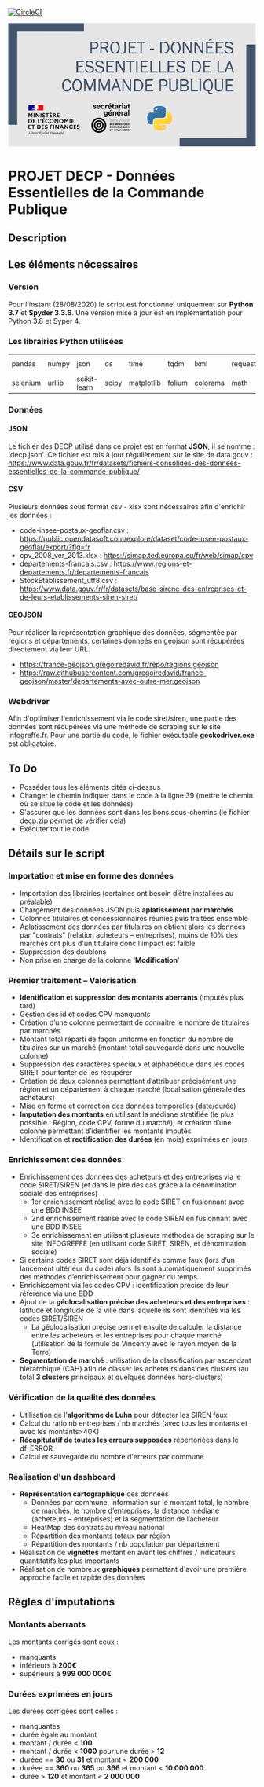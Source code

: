 [![CircleCI](https://circleci.com/gh/139bercy/decp-aumgente.svg?style=svg)](https://circleci.com/gh/139bercy/decp-augmente)

<img src="https://github.com/139bercy/decp-augmente/blob/V_Python_3_7/decp-augmente.png" alt="logoDECP"/>

# PROJET DECP - Données Essentielles de la Commande Publique

## Description


## Les éléments nécessaires 
### Version
Pour l'instant (28/08/2020) le script est fonctionnel uniquement sur <b>Python 3.7</b> et <b>Spyder 3.3.6</b>.
Une version mise à jour est en implémentation pour Python 3.8 et Syper 4.

### Les librairies Python utilisées

<table>
   <tr>
       <td>pandas</td>
       <td>numpy</td>
       <td>json</td>
       <td>os</td>
       <td>time</td>
       <td>tqdm</td>
       <td>lxml</td>
       <td>requests</td>
       <td>pickle (optionel)</td>
   </tr>
   <tr>
       <td>selenium</td>
       <td>urllib</td>
       <td>scikit-learn</td>
       <td>scipy</td>
       <td>matplotlib</td>
       <td>folium</td>
       <td>colorama</td>
       <td>math</td>
       <td>bokeh</td>
   </tr>
</table>

### Données
#### JSON
Le fichier des DECP utilisé dans ce projet est en format <b>JSON</b>, il se nomme : 'decp.json'. Ce fichier est mis à jour régulièrement sur le site de data.gouv : 
https://www.data.gouv.fr/fr/datasets/fichiers-consolides-des-donnees-essentielles-de-la-commande-publique/

#### CSV
Plusieurs données sous format csv - xlsx sont nécessaires afin d'enrichir les données :
- code-insee-postaux-geoflar.csv : https://public.opendatasoft.com/explore/dataset/code-insee-postaux-geoflar/export/?flg=fr
- cpv_2008_ver_2013.xlsx : https://simap.ted.europa.eu/fr/web/simap/cpv
- departements-francais.csv : https://www.regions-et-departements.fr/departements-francais
- StockEtablissement_utf8.csv : https://www.data.gouv.fr/fr/datasets/base-sirene-des-entreprises-et-de-leurs-etablissements-siren-siret/

#### GEOJSON
Pour réaliser la représentation graphique des données, ségmentée par régions et départements, certaines donneés en geojson sont récupérées directement via leur URL.
- https://france-geojson.gregoiredavid.fr/repo/regions.geojson
- https://raw.githubusercontent.com/gregoiredavid/france-geojson/master/departements-avec-outre-mer.geojson

### Webdriver
Afin d'optimiser l'enrichissement via le code siret/siren, une partie des données sont récupérées via une méthode de scraping sur le site infogreffe.fr. Pour une partie du code, le fichier exécutable <b>geckodriver.exe</b> est obligatoire. 


## To Do
- Posséder tous les éléments cités ci-dessus
- Changer le chemin indiquer dans le code à la ligne 39 (mettre le chemin où se situe le code et les données)
- S'assurer que les données sont dans les bons sous-chemins (le fichier decp.zip permet de vérifier cela)
- Exécuter tout le code 

## Détails sur le script
### Importation et mise en forme des données 
- Importation des librairies (certaines ont besoin d’être installées au préalable)
- Chargement des données JSON puis <b>aplatissement par marchés</b>
- Colonnes titulaires et concessionnaires réunies puis traitées ensemble
- Aplatissement des données par titulaires on obtient alors les données par "contrats" (relation acheteurs – entreprises), moins de 10% des marchés ont plus d'un titulaire donc l’impact est faible
- Suppression des doublons
- Non prise en charge de la colonne ‘<b>Modification</b>’

### Premier traitement – Valorisation 
- <b>Identification et suppression des montants aberrants</b> (imputés plus tard)
- Gestion des id et codes CPV manquants
- Création d’une colonne permettant de connaitre le nombre de titulaires par marchés
- Montant total réparti de façon uniforme en fonction du nombre de titulaires sur un marché (montant total sauvegardé dans une nouvelle colonne)
- Suppression des caractères spéciaux et alphabétique dans les codes SIRET pour tenter de les récupérer
- Création de deux colonnes permettant d’attribuer précisément une région et un département à chaque marché (localisation générale des acheteurs)
- Mise en forme et correction des données temporelles (date/durée)
- <b>Imputation des montants</b> en utilisant la médiane stratifiée (le plus possible : Région, code CPV, forme du marché), et création d’une colonne permettant d’identifier les montants imputés
- Identification et <b>rectification des durées</b> (en mois) exprimées en jours

### Enrichissement des données 
- Enrichissement des données des acheteurs et des entreprises via le code SIRET/SIREN (et dans le pire des cas grâce à la dénomination sociale des entreprises)
   - 1er enrichissement réalisé avec le code SIRET en fusionnant avec une BDD INSEE
   - 2nd enrichissement réalisé avec le code SIREN en fusionnant avec une BDD INSEE
   - 3e enrichissement en utilisant plusieurs méthodes de scraping sur le site INFOGREFFE (en utilisant code SIRET, SIREN, et dénomination sociale)
- Si certains codes SIRET sont déjà identifiés comme faux (lors d’un lancement ultérieur du code) alors ils sont automatiquement supprimés des méthodes d’enrichissement pour gagner du temps
- Enrichissement via les codes CPV : identification précise de leur référence via une BDD
- Ajout de la <b>géolocalisation précise des acheteurs et des entreprises</b> : latitude et longitude de la ville dans laquelle ils sont identifiés via les codes SIRET/SIREN
   - La géolocalisation précise permet ensuite de calculer la distance entre les acheteurs et les entreprises pour chaque marché (utilisation de la formule de Vincenty avec le rayon moyen de la Terre)
- <b>Segmentation de marché</b> : utilisation de la classification par ascendant hiérarchique (CAH) afin de classer les acheteurs dans des clusters (au total <b>3 clusters</b> principaux et quelques données hors-clusters)

### Vérification de la qualité des données
- Utilisation de l’<b>algorithme de Luhn</b> pour détecter les SIREN faux
- Calcul du ratio nb entreprises / nb marchés (avec tous les montants et avec les montants>40K)
- <b>Récapitulatif de toutes les erreurs supposées</b> répertoriées dans le df_ERROR
- Calcul et sauvegarde du nombre d'erreurs par commune

### Réalisation d'un dashboard 
- <b>Représentation cartographique</b> des données
  - Données par commune, information sur le montant total, le nombre de marchés, le nombre d’entreprises, la distance médiane (acheteurs – entreprises) et la segmentation de l’acheteur
  - HeatMap des contrats au niveau national
  - Répartition des montants totaux par région
  - Répartition des montants / nb population par département
- Réalisation de <b>vignettes</b> mettant en avant les chiffres / indicateurs quantitatifs les plus importants
- Réalisation de nombreux <b>graphiques</b> permettant d'avoir une première approche facile et rapide des données 

## Règles d'imputations
### Montants aberrants
Les montants corrigés sont ceux :
- manquants
- inférieurs à <b>200€</b> 
- supérieurs à <b>999 000 000€</b>

### Durées exprimées en jours
Les durées corrigées sont celles :
- manquantes
- durée égale au montant
- montant / durée < <b>100</b>
- montant / durée < <b>1000</b> pour une durée > <b>12</b>
- duréee == <b>30</b> ou <b>31</b> et montant < <b>200 000</b>
- duréee == <b>360</b> ou <b>365</b> ou <b>366</b> et montant < <b>10 000 000</b>
- durée > <b>120</b> et montant < <b>2 000 000</b>
